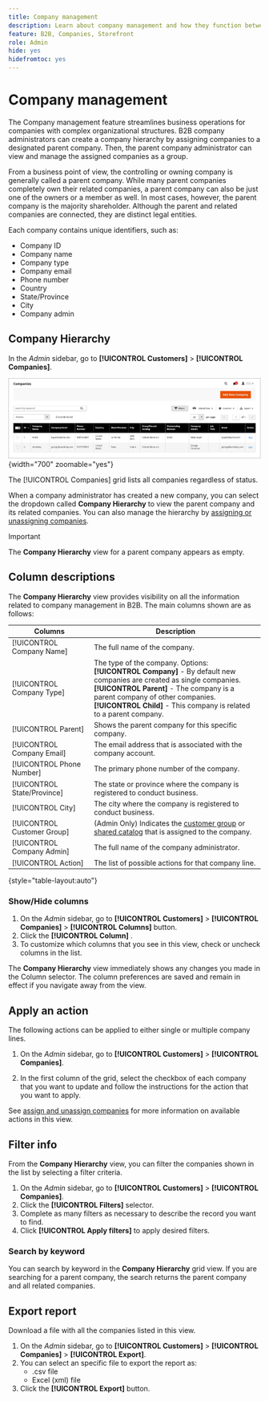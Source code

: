 ```yaml
---
title: Company management
description: Learn about company management and how they function between companies in B2B.
feature: B2B, Companies, Storefront
role: Admin
hide: yes
hidefromtoc: yes
---
```


# Company management

The Company management feature streamlines business operations for companies with complex organizational structures. B2B company administrators can create a company hierarchy by assigning companies to a designated parent company. Then, the parent company administrator can view and manage the assigned companies as a group.

From a business point of view, the controlling or owning company is generally called a parent company. While many parent companies completely own their related companies, a parent company can also be just one of the owners or a member as well. In most cases, however, the parent company is the majority shareholder. Although the parent and related companies are connected, they are distinct legal entities.

Each company contains unique identifiers, such as:

* Company ID
* Company name
* Company type
* Company email
* Phone number
* Country
* State/Province
* City
* Company admin

## Company Hierarchy

In the _Admin_ sidebar, go to **[!UICONTROL Customers]** > **[!UICONTROL Companies]**.

![Companies Grid](./assets/companies-grid.png){width="700" zoomable="yes"}

The [!UICONTROL Companies] grid lists all companies regardless of status. 

When a company administrator has created a new company, you can select the dropdown called **Company Hierarchy** to view the parent company and its related companies. You can also manage the hierarchy by [assigning or unassigning companies](assign-companies.md).

>[!IMPORTANT]
>
> The **Company Hierarchy** view for a parent company appears as empty.

## Column descriptions

The **Company Hierarchy** view provides visibility on all the information related to company management in B2B. The main columns shown are as follows:

|Columns|Description|
|--- |--- |
|[!UICONTROL Company Name]|The full name of the company.|
|[!UICONTROL Company Type]|The type of the company. Options: <br/>**[!UICONTROL Company]** - By default new companies are created as single companies. <br/>**[!UICONTROL Parent]** - The company is a parent company of other companies. <br/>**[!UICONTROL Child]** - This company is related to a parent company.|
|[!UICONTROL Parent]|Shows the parent company for this specific company.|
|[!UICONTROL Company Email]|The email address that is associated with the company account.|
|[!UICONTROL Phone Number]|The primary phone number of the company.|
|[!UICONTROL State/Province]|The state or province where the company is registered to conduct business.|
|[!UICONTROL City]|The city where the company is registered to conduct business.|
|[!UICONTROL Customer Group]|(Admin Only) Indicates the [customer group](../customers/customer-groups.md) or [shared catalog](catalog-shared.md) that is assigned to the company.|
|[!UICONTROL Company Admin]|The full name of the company administrator.|
|[!UICONTROL Action]|The list of possible actions for that company line.|

{style="table-layout:auto"}

### Show/Hide columns

1. On the _Admin_ sidebar, go to **[!UICONTROL Customers]** > **[!UICONTROL Companies]** > **[!UICONTROL Columns]** button.
1. Click the **[!UICONTROL Column]** .
1. To customize which columns that you see in this view, check or uncheck columns in the list.

The **Company Hierarchy** view immediately shows any changes you made in the Column selector. The column preferences are saved and remain in effect if you navigate away from the view.

## Apply an action

The following actions can be applied to either single or multiple company lines.

1. On the _Admin_ sidebar, go to **[!UICONTROL Customers]** > **[!UICONTROL Companies]**.

1. In the first column of the grid, select the checkbox of each company that you want to update and follow the instructions for the action that you want to apply.

See [assign and unassign companies](assign-companies.md) for more information on available actions in this view.

## Filter info

From the **Company Hierarchy** view, you can filter the companies shown in the list by selecting a filter criteria.

1. On the _Admin_ sidebar, go to **[!UICONTROL Customers]** > **[!UICONTROL Companies]**.
1. Click the **[!UICONTROL Filters]** selector.
1. Complete as many filters as necessary to describe the record you want to find.
1. Click **[!UICONTROL Apply filters]** to apply desired filters.

### Search by keyword

You can search by keyword in the **Company Hierarchy** grid view. If you are searching for a parent company, the search returns the parent company and all related companies.

## Export report

Download a file with all the companies listed in this view.

1. On the _Admin_ sidebar, go to **[!UICONTROL Customers]** > **[!UICONTROL Companies]** > **[!UICONTROL Export]**.
1. You can select an specific file to export the report as:
   * .csv file
   * Excel (xml) file
1. Click the **[!UICONTROL Export]** button.

